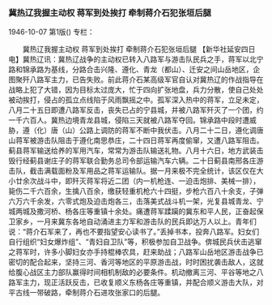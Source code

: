 ### 冀热辽我握主动权  蒋军到处挨打  牵制蒋介石犯张垣后腿

1946-10-07
第1版()
专栏：

　　冀热辽我握主动权
    蒋军到处挨打
    牵制蒋介石犯张垣后腿
    【新华社延安四日电】冀热辽讯：冀热辽战争的主动权已转入八路军与游击队民兵之手，蒋军以北宁路和锦承路为基线，分路合击兴隆、遵化、青龙（都山）、迁安之间山岳地区，企图聚歼八路军主力，已告失败。前此蒋介石某高级军官自认对冀热辽的作战指导在战略上犯了大错，因为目标太过庞大，忙于四向扩张地盘，兵力分散，使自己处处被动挨打，侵占的孤立点线陷于风雨飘摇之中。孤军深入热中的蒋军，立足未定，八月二十五日即遭八路军反击，丧失已占的宁县城，并被八路军歼灭了一个团，约一千六百人。冀热边境青龙县城，侵陷三天就被八路军夺回。锦承路中段时遭威胁，遵（化）唐（山）公路上调防的蒋军不断中我伏击。八月二十二日，遵化调唐山蒋军被游击队阻击于遵化南思恭庄，二十四日蒋军再度偷窜，又遭八路军阻击。蓟县蒋军输送给养的军用汽车，常常为游击队输送礼物。八月十六日，地方武装击毁行经蓟县谢庄子的蒋军联合勤务总司令部运输汽车六辆。二十日蓟县南邢各庄游击队，截击满载面粉及军用品之蒋军运输队。据一月来极不完全统计，该区仅在大小廿余次战斗中，即歼灭蒋军将近二团（内一机枪连、一迫击炮排、美械一排），毙伤二千六百余，生擒八百余，缴获轻重机枪六十四挺，步枪六百八十余支，子弹六万六千余发，六零式炮及迫击炮各三，击落美式战斗机一架，光复县城青龙、宁城两城及撒河桥、杨各庄等重镇十余处。痛遭蒋军蹂躏的冀东和平人民，正奋起保卫家乡，一月来冀东各地自动涌进主力军和游击队的民兵即达万人以上。青年们说：“蒋介石军来了，再也不要指望安心读书了。”丢掉书本，投奔八路军。妇女们自行组织“妇女爆炸组”、“青妇自卫队”等，积极参加自卫战争。倴城民兵伏击逃窜之蒋军时，许多小脚妇女亦手持棍棒农具，赶来助战；八路军山岳地区游击战争已密切的配合起来，坚持三河、香河等地区的平原游击战，时时困扰袭击敌人，这就给腹心战区主力部队赢得时间相机制敌的必要条件。机动撤离三河、平谷等地之八路军主力，现正活跃反击，已收复顺义东杨各庄等重镇，并配合顺义游击大队，对平古线一带破路，牵制蒋介石进攻张家口的后腿。
